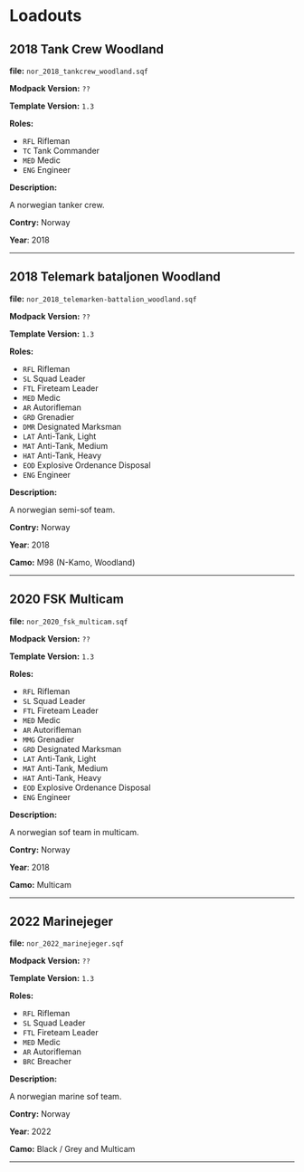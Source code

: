 # Loadouts

## 2018 Tank Crew Woodland
**file:** `nor_2018_tankcrew_woodland.sqf`

**Modpack Version:** `??`

**Template Version:** `1.3`

**Roles:** 
- `RFL` Rifleman
- `TC` Tank Commander
- `MED` Medic
- `ENG` Engineer

**Description:**

A norwegian tanker crew.

**Contry:** Norway

**Year**: 2018

---

## 2018 Telemark bataljonen Woodland 
**file:** `nor_2018_telemarken-battalion_woodland.sqf`

**Modpack Version:** `??`

**Template Version:** `1.3`

**Roles:** 
- `RFL` Rifleman
- `SL` Squad Leader
- `FTL` Fireteam Leader
- `MED` Medic
- `AR` Autorifleman
- `GRD` Grenadier
- `DMR` Designated Marksman
- `LAT` Anti-Tank, Light
- `MAT` Anti-Tank, Medium
- `HAT` Anti-Tank, Heavy
- `EOD` Explosive Ordenance Disposal
- `ENG` Engineer

**Description:**

A norwegian semi-sof team.

**Contry:** Norway

**Year**: 2018

**Camo:** M98 (N-Kamo, Woodland)

---

## 2020 FSK Multicam 
**file:** `nor_2020_fsk_multicam.sqf`

**Modpack Version:** `??`

**Template Version:** `1.3`

**Roles:** 
- `RFL` Rifleman
- `SL` Squad Leader
- `FTL` Fireteam Leader
- `MED` Medic
- `AR` Autorifleman
- `MMG` Grenadier
- `GRD` Designated Marksman
- `LAT` Anti-Tank, Light
- `MAT` Anti-Tank, Medium
- `HAT` Anti-Tank, Heavy
- `EOD` Explosive Ordenance Disposal
- `ENG` Engineer

**Description:**

A norwegian sof team in multicam.

**Contry:** Norway

**Year**: 2018

**Camo:** Multicam

---

## 2022 Marinejeger 
**file:** `nor_2022_marinejeger.sqf`

**Modpack Version:** `??`

**Template Version:** `1.3`

**Roles:** 
- `RFL` Rifleman
- `SL` Squad Leader
- `FTL` Fireteam Leader
- `MED` Medic
- `AR` Autorifleman
- `BRC` Breacher

**Description:**

A norwegian marine sof team.

**Contry:** Norway

**Year**: 2022

**Camo:** Black / Grey and Multicam

---